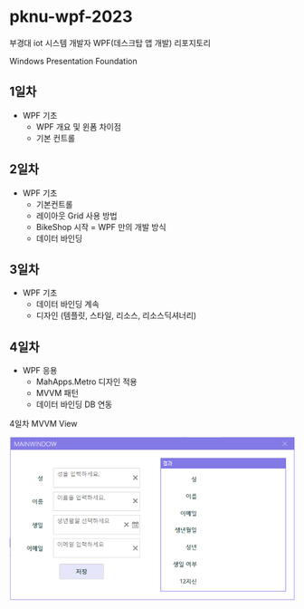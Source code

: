 # pknu-wpf-2023
부경대 iot 시스템 개발자 WPF(데스크탑 앱 개발) 리포지토리 

Windows Presentation Foundation


## 1일차 
- WPF 기초 
	- WPF 개요 및 윈폼 차이점
	- 기본 컨트롤 

## 2일차 
- WPF 기초
	- 기본컨트롤
	- 레이아웃 Grid 사용 방법 
	- BikeShop 시작
	= WPF 만의 개발 방식
	- 데이터 바인딩 
	
## 3일차 
- WPF 기초
	- 데이터 바인딩 계속 
	- 디자인 (템플릿, 스타일, 리소스, 리소스딕셔너리)
	
## 4일차 
- WPF 응용
	- MahApps.Metro 디자인 적용
	- MVVM 패턴 
	- 데이터 바인딩 DB 연동

4일차 MVVM View	
	
<img src="https://raw.githubusercontent.com/jangsihyeon/pknu-wpf-2023/main/imgs/wpf01.PNG" width="700" />